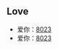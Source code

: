 ## Love
- 爱你：[8023](https://qubeijun.github.io/quBlog/love.html)
- 爱你：[8023](https://qubeijun.github.io/quBlog/love1.html)

